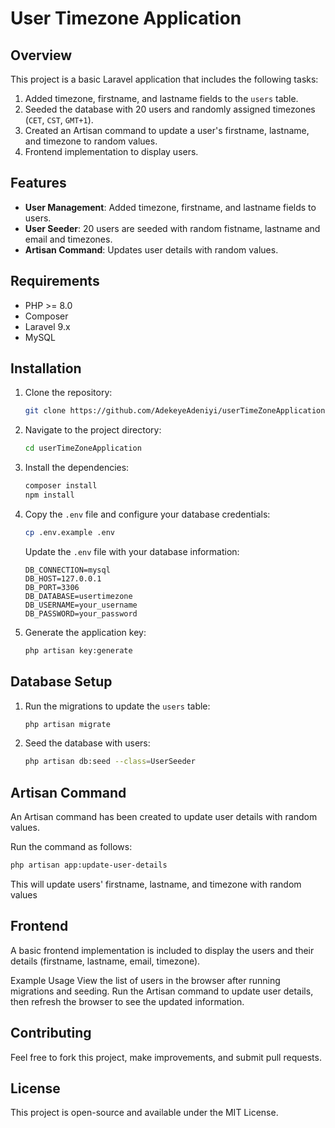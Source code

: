 # User Timezone Application

## Overview

This project is a basic Laravel application that includes the following tasks:

1. Added timezone, firstname, and lastname fields to the `users` table.
2. Seeded the database with 20 users and randomly assigned timezones (`CET`, `CST`, `GMT+1`).
3. Created an Artisan command to update a user's firstname, lastname, and timezone to random values.
4. Frontend implementation to display users.

## Features

- **User Management**: Added timezone, firstname, and lastname fields to users.
- **User Seeder**: 20 users are seeded with random fistname, lastname and email and timezones.
- **Artisan Command**: Updates user details with random values.

## Requirements

- PHP >= 8.0
- Composer
- Laravel 9.x
- MySQL

## Installation

1. Clone the repository:

   ```bash
   git clone https://github.com/AdekeyeAdeniyi/userTimeZoneApplication.git
   ```

2. Navigate to the project directory:

   ```bash
   cd userTimeZoneApplication
   ```

3. Install the dependencies:

   ```bash
   composer install
   npm install
   ```

4. Copy the `.env` file and configure your database credentials:

   ```bash
   cp .env.example .env
   ```

   Update the `.env` file with your database information:

   ```
   DB_CONNECTION=mysql
   DB_HOST=127.0.0.1
   DB_PORT=3306
   DB_DATABASE=usertimezone
   DB_USERNAME=your_username
   DB_PASSWORD=your_password
   ```

5. Generate the application key:

   ```bash
   php artisan key:generate
   ```

## Database Setup

1. Run the migrations to update the `users` table:

   ```bash
   php artisan migrate
   ```

2. Seed the database with users:

   ```bash
   php artisan db:seed --class=UserSeeder
   ```

## Artisan Command

An Artisan command has been created to update user details with random values.

Run the command as follows:

```bash
php artisan app:update-user-details

```

This will update users' firstname, lastname, and timezone with random values

## Frontend

A basic frontend implementation is included to display the users and their details (firstname, lastname, email, timezone).

Example Usage
View the list of users in the browser after running migrations and seeding.
Run the Artisan command to update user details, then refresh the browser to see the updated information.

## Contributing

Feel free to fork this project, make improvements, and submit pull requests.

## License

This project is open-source and available under the MIT License.
